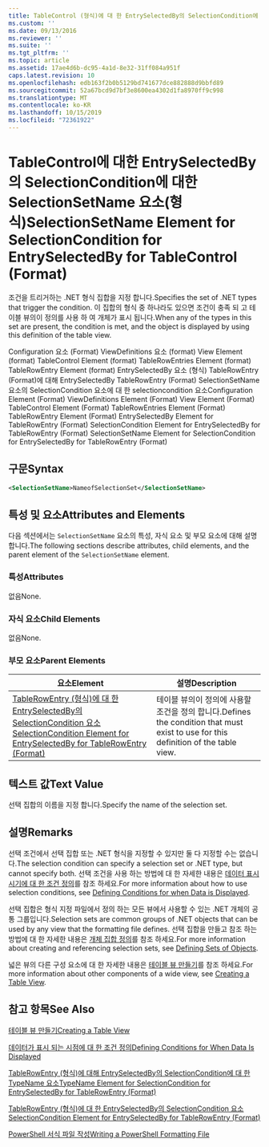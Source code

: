 ```yaml
---
title: TableControl (형식)에 대 한 EntrySelectedBy의 SelectionCondition에 대 한 SelectionSetName 요소 | Microsoft Docs
ms.custom: ''
ms.date: 09/13/2016
ms.reviewer: ''
ms.suite: ''
ms.tgt_pltfrm: ''
ms.topic: article
ms.assetid: 17ae4d6b-dc95-4a1d-8e32-31ff084a951f
caps.latest.revision: 10
ms.openlocfilehash: edb163f2b0b5129bd741677dce882888d9bbfd89
ms.sourcegitcommit: 52a67bcd9d7bf3e8600ea4302d1fa8970ff9c998
ms.translationtype: MT
ms.contentlocale: ko-KR
ms.lasthandoff: 10/15/2019
ms.locfileid: "72361922"
---
```

# <a name="selectionsetname-element-for-selectioncondition-for-entryselectedby-for-tablecontrol-format"></a><span data-ttu-id="cde4a-102">TableControl에 대한 EntrySelectedBy의 SelectionCondition에 대한 SelectionSetName 요소(형식)</span><span class="sxs-lookup"><span data-stu-id="cde4a-102">SelectionSetName Element for SelectionCondition for EntrySelectedBy for TableControl (Format)</span></span>

<span data-ttu-id="cde4a-103">조건을 트리거하는 .NET 형식 집합을 지정 합니다.</span><span class="sxs-lookup"><span data-stu-id="cde4a-103">Specifies the set of .NET types that trigger the condition.</span></span> <span data-ttu-id="cde4a-104">이 집합의 형식 중 하나라도 있으면 조건이 충족 되 고 테이블 뷰의이 정의를 사용 하 여 개체가 표시 됩니다.</span><span class="sxs-lookup"><span data-stu-id="cde4a-104">When any of the types in this set are present, the condition is met, and the object is displayed by using this definition of the table view.</span></span>

<span data-ttu-id="cde4a-105">Configuration 요소 (Format) ViewDefinitions 요소 (format) View Element (format) TableControl Element (format) TableRowEntries Element (format) TableRowEntry Element (format) EntrySelectedBy 요소 (형식) TableRowEntry (Format)에 대해 EntrySelectedBy TableRowEntry (Format) SelectionSetName 요소의 SelectionCondition 요소에 대 한 selectioncondition 요소</span><span class="sxs-lookup"><span data-stu-id="cde4a-105">Configuration Element (Format) ViewDefinitions Element (Format) View Element (Format) TableControl Element (Format) TableRowEntries Element (Format) TableRowEntry Element (Format) EntrySelectedBy Element for TableRowEntry (Format) SelectionCondition Element for EntrySelectedBy for TableRowEntry (Format) SelectionSetName Element for SelectionCondition for EntrySelectedBy for TableRowEntry (Format)</span></span>

## <a name="syntax"></a><span data-ttu-id="cde4a-106">구문</span><span class="sxs-lookup"><span data-stu-id="cde4a-106">Syntax</span></span>

```xml
<SelectionSetName>NameofSelectionSet</SelectionSetName>
```

## <a name="attributes-and-elements"></a><span data-ttu-id="cde4a-107">특성 및 요소</span><span class="sxs-lookup"><span data-stu-id="cde4a-107">Attributes and Elements</span></span>

<span data-ttu-id="cde4a-108">다음 섹션에서는 `SelectionSetName` 요소의 특성, 자식 요소 및 부모 요소에 대해 설명 합니다.</span><span class="sxs-lookup"><span data-stu-id="cde4a-108">The following sections describe attributes, child elements, and the parent element of the `SelectionSetName` element.</span></span>

### <a name="attributes"></a><span data-ttu-id="cde4a-109">특성</span><span class="sxs-lookup"><span data-stu-id="cde4a-109">Attributes</span></span>

<span data-ttu-id="cde4a-110">없음</span><span class="sxs-lookup"><span data-stu-id="cde4a-110">None.</span></span>

### <a name="child-elements"></a><span data-ttu-id="cde4a-111">자식 요소</span><span class="sxs-lookup"><span data-stu-id="cde4a-111">Child Elements</span></span>

<span data-ttu-id="cde4a-112">없음</span><span class="sxs-lookup"><span data-stu-id="cde4a-112">None.</span></span>

### <a name="parent-elements"></a><span data-ttu-id="cde4a-113">부모 요소</span><span class="sxs-lookup"><span data-stu-id="cde4a-113">Parent Elements</span></span>

|<span data-ttu-id="cde4a-114">요소</span><span class="sxs-lookup"><span data-stu-id="cde4a-114">Element</span></span>|<span data-ttu-id="cde4a-115">설명</span><span class="sxs-lookup"><span data-stu-id="cde4a-115">Description</span></span>|
|-------------|-----------------|
|[<span data-ttu-id="cde4a-116">TableRowEntry (형식)에 대 한 EntrySelectedBy의 SelectionCondition 요소</span><span class="sxs-lookup"><span data-stu-id="cde4a-116">SelectionCondition Element for EntrySelectedBy for TableRowEntry (Format)</span></span>](./selectioncondition-element-for-entryselectedby-for-tablecontrol-format.md)|<span data-ttu-id="cde4a-117">테이블 뷰의이 정의에 사용할 조건을 정의 합니다.</span><span class="sxs-lookup"><span data-stu-id="cde4a-117">Defines the condition that must exist to use for this definition of the table view.</span></span>|

## <a name="text-value"></a><span data-ttu-id="cde4a-118">텍스트 값</span><span class="sxs-lookup"><span data-stu-id="cde4a-118">Text Value</span></span>

<span data-ttu-id="cde4a-119">선택 집합의 이름을 지정 합니다.</span><span class="sxs-lookup"><span data-stu-id="cde4a-119">Specify the name of the selection set.</span></span>

## <a name="remarks"></a><span data-ttu-id="cde4a-120">설명</span><span class="sxs-lookup"><span data-stu-id="cde4a-120">Remarks</span></span>

<span data-ttu-id="cde4a-121">선택 조건에서 선택 집합 또는 .NET 형식을 지정할 수 있지만 둘 다 지정할 수는 없습니다.</span><span class="sxs-lookup"><span data-stu-id="cde4a-121">The selection condition can specify a selection set or .NET type, but cannot specify both.</span></span> <span data-ttu-id="cde4a-122">선택 조건을 사용 하는 방법에 대 한 자세한 내용은 [데이터 표시 시기에 대 한 조건 정의](./defining-conditions-for-displaying-data.md)를 참조 하세요.</span><span class="sxs-lookup"><span data-stu-id="cde4a-122">For more information about how to use selection conditions, see [Defining Conditions for when Data is Displayed](./defining-conditions-for-displaying-data.md).</span></span>

<span data-ttu-id="cde4a-123">선택 집합은 형식 지정 파일에서 정의 하는 모든 뷰에서 사용할 수 있는 .NET 개체의 공통 그룹입니다.</span><span class="sxs-lookup"><span data-stu-id="cde4a-123">Selection sets are common groups of .NET objects that can be used by any view that the formatting file defines.</span></span> <span data-ttu-id="cde4a-124">선택 집합을 만들고 참조 하는 방법에 대 한 자세한 내용은 [개체 집합 정의](./defining-selection-sets.md)를 참조 하세요.</span><span class="sxs-lookup"><span data-stu-id="cde4a-124">For more information about creating and referencing selection sets, see [Defining Sets of Objects](./defining-selection-sets.md).</span></span>

<span data-ttu-id="cde4a-125">넓은 뷰의 다른 구성 요소에 대 한 자세한 내용은 [테이블 뷰 만들기](./creating-a-table-view.md)를 참조 하세요.</span><span class="sxs-lookup"><span data-stu-id="cde4a-125">For more information about other components of a wide view, see [Creating a Table View](./creating-a-table-view.md).</span></span>

## <a name="see-also"></a><span data-ttu-id="cde4a-126">참고 항목</span><span class="sxs-lookup"><span data-stu-id="cde4a-126">See Also</span></span>

[<span data-ttu-id="cde4a-127">테이블 뷰 만들기</span><span class="sxs-lookup"><span data-stu-id="cde4a-127">Creating a Table View</span></span>](./creating-a-table-view.md)

[<span data-ttu-id="cde4a-128">데이터가 표시 되는 시점에 대 한 조건 정의</span><span class="sxs-lookup"><span data-stu-id="cde4a-128">Defining Conditions for When Data Is Displayed</span></span>](./defining-conditions-for-displaying-data.md)

[<span data-ttu-id="cde4a-129">TableRowEntry (형식)에 대해 EntrySelectedBy의 SelectionCondition에 대 한 TypeName 요소</span><span class="sxs-lookup"><span data-stu-id="cde4a-129">TypeName Element for SelectionCondition for EntrySelectedBy for TableRowEntry (Format)</span></span>](./typename-element-for-selectioncondition-for-entryselectedby-for-tablecontrol-format.md)

[<span data-ttu-id="cde4a-130">TableRowEntry (형식)에 대 한 EntrySelectedBy의 SelectionCondition 요소</span><span class="sxs-lookup"><span data-stu-id="cde4a-130">SelectionCondition Element for EntrySelectedBy for TableRowEntry (Format)</span></span>](./selectioncondition-element-for-entryselectedby-for-tablecontrol-format.md)

[<span data-ttu-id="cde4a-131">PowerShell 서식 파일 작성</span><span class="sxs-lookup"><span data-stu-id="cde4a-131">Writing a PowerShell Formatting File</span></span>](./writing-a-powershell-formatting-file.md)
